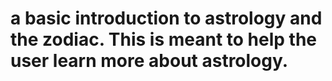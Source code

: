# a basic introduction to astrology and the zodiac. This is meant to help the user learn more about astrology. 